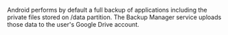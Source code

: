 Android performs by default a full backup of applications including the private files stored on /data partition. The
Backup Manager service uploads those data to the user's Google Drive account.